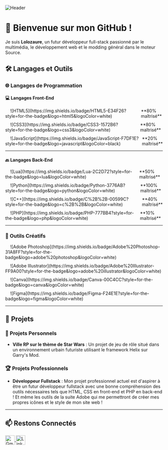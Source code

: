![Header](https://i.imgur.com/N9E9gnl.png)

# 👋 Bienvenue sur mon GitHub !

Je suis **Lolozaure**, un futur développeur full-stack passionné par le multimédia, le développement web et le modding général dans le moteur Source.

## 🛠️ Langages et Outils

### 🌐 Langages de Programmation

#### 💻 Langages Front-End
<div style="display: flex; align-items: center; margin-bottom: 10px;">
&nbsp;&nbsp;&nbsp;&nbsp;![HTML5](https://img.shields.io/badge/HTML5-E34F26?style=for-the-badge&logo=html5&logoColor=white)  
<span style="margin-left: 10px;">**80% maîtrisé**</span>
</div>

<div style="display: flex; align-items: center; margin-bottom: 10px;">
&nbsp;&nbsp;&nbsp;&nbsp;![CSS3](https://img.shields.io/badge/CSS3-1572B6?style=for-the-badge&logo=css3&logoColor=white)  
<span style="margin-left: 10px;">**80% maîtrisé**</span>
</div>

<div style="display: flex; align-items: center; margin-bottom: 10px;">
&nbsp;&nbsp;&nbsp;&nbsp;![JavaScript](https://img.shields.io/badge/JavaScript-F7DF1E?style=for-the-badge&logo=javascript&logoColor=black)  
<span style="margin-left: 10px;">**20% maîtrisé**</span>
</div>

---

#### 🔙 Langages Back-End
<div style="display: flex; align-items: center; margin-bottom: 10px;">
&nbsp;&nbsp;&nbsp;&nbsp;![Lua](https://img.shields.io/badge/Lua-2C2D72?style=for-the-badge&logo=lua&logoColor=white)  
<span style="margin-left: 10px;">**50% maîtrisé**</span>
</div>

<div style="display: flex; align-items: center; margin-bottom: 10px;">
&nbsp;&nbsp;&nbsp;&nbsp;![Python](https://img.shields.io/badge/Python-3776AB?style=for-the-badge&logo=python&logoColor=white)  
<span style="margin-left: 10px;">**100% maîtrisé**</span>
</div>

<div style="display: flex; align-items: center; margin-bottom: 10px;">
&nbsp;&nbsp;&nbsp;&nbsp;![C++](https://img.shields.io/badge/C%2B%2B-00599C?style=for-the-badge&logo=c%2B%2B&logoColor=white)  
<span style="margin-left: 10px;">**40% maîtrisé**</span>
</div>

<div style="display: flex; align-items: center; margin-bottom: 10px;">
&nbsp;&nbsp;&nbsp;&nbsp;![PHP](https://img.shields.io/badge/PHP-777BB4?style=for-the-badge&logo=php&logoColor=white)  
<span style="margin-left: 10px;">**10% maîtrisé**</span>
</div>

---

### 🎨 Outils Créatifs
<div style="display: flex; align-items: center; margin-bottom: 10px;">
&nbsp;&nbsp;&nbsp;&nbsp;![Adobe Photoshop](https://img.shields.io/badge/Adobe%20Photoshop-31A8FF?style=for-the-badge&logo=adobe%20photoshop&logoColor=white)  
</div>

<div style="display: flex; align-items: center; margin-bottom: 10px;">
&nbsp;&nbsp;&nbsp;&nbsp;![Adobe Illustrator](https://img.shields.io/badge/Adobe%20Illustrator-FF9A00?style=for-the-badge&logo=adobe%20illustrator&logoColor=white)  
</div>

<div style="display: flex; align-items: center; margin-bottom: 10px;">
&nbsp;&nbsp;&nbsp;&nbsp;![Canva](https://img.shields.io/badge/Canva-00C4CC?style=for-the-badge&logo=canva&logoColor=white)  
</div>

<div style="display: flex; align-items: center; margin-bottom: 10px;">
&nbsp;&nbsp;&nbsp;&nbsp;![Figma](https://img.shields.io/badge/Figma-F24E1E?style=for-the-badge&logo=figma&logoColor=white)  
</div>

---

## 🌟 Projets

### 🚀 Projets Personnels
- **Ville RP sur le thème de Star Wars** : Un projet de jeu de rôle situé dans un environnement urbain futuriste utilisant le framework Helix sur Garry's Mod.

### 🏆 Projets Professionnels
- **Développeur Fullstack** : Mon projet professionnel actuel est d'aspirer à être un futur développeur fullstack avec une bonne compréhension des outils nécessaires tels que HTML, CSS en front-end et PHP en back-end ! Et même les outils de la suite Adobe qui me permettront de créer mes propres icônes et le style de mon site web !

---

## 📫 Restons Connectés
<div>
    <a href="mailto:adamdominguez68@gmail.com">
        <img src="https://upload.wikimedia.org/wikipedia/commons/d/de/Gmail_Icon.png" alt="Gmail" width="30" height="30" style="vertical-align: middle;"/>
    </a>
    <a href="https://www.linkedin.com/in/adam-dominguez-793a8b329/">
        <img src="https://upload.wikimedia.org/wikipedia/commons/0/01/LinkedIn_Logo.png" alt="LinkedIn" width="30" height="30" style="vertical-align: middle;"/>
    </a>
</div>
